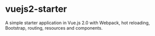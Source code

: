 # vuejs2-starter
A simple starter application in Vue.js 2.0 with Webpack, hot reloading, Bootstrap, routing, resources and components.
